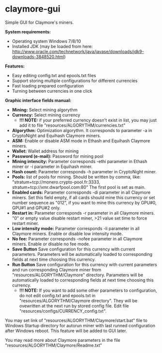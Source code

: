 # claymore-gui

Simple GUI for Claymore's miners.

<b>System requirements:</b>

- Operating system Windows 7/8/10
- Installed JDK (may be loaded from here: http://www.oracle.com/technetwork/java/javase/downloads/jdk9-downloads-3848520.html)

<b>Features:</b>

- Easy editing config.txt and epools.txt files
- Support storing multiple configurations for different currencies
- Fast loading prepared configuration
- Turning between currencies in one click


<b>Graphic interface fields manual:</b>

- <b>Mining:</b> Select mining algorythm
- <b>Currency:</b> Select mining currency
  - <b>!!! NOTE:</b> if your preferred currency doesn't exist in list, you may just add it to file "resources/ALGORYTHM/currencies.txt"
- <b>Algorythm:</b> Optimization algorythm. It corresponds to parameter -a in CryptoNight and Equihash Claymore miners. 
- <b>ASM:</b> Enable or disable ASM mode in Ethash and Equihash Claymore miners. 
- <b>Wallet:</b> Wallet address for mining
- <b>Password (e-mail):</b> Password for mining pool
- <b>Mining intencity:</b> Parameter corresponds -ethi parameter in Ethash miner or -i parameter in Equihash miner.
- <b>Hash count:</b> Parameter corresponds -h parameter in CryptoNight miner.
- <b>Pools:</b> list of pools for mining. Should be written by comma, like: "stratum+tcp://monero.crypto-pool.fr:3333, stratum+tcp://xmr.dwarfpool.com:80"
The first pool is set as main.
- <b>Enabled cards:</b> Parameter corresponds -di parameter in all Claymore miners. Set this field empty, if all cards should mine this currency
or set number sequence as "012", if you want to mine this currency by GPU#0, GPU#1 and GPU#2 only.
- <b>Restart in:</b> Parameter corresponds -r parameter in all Claymore miners. "0" or empty value disable restart miner, >21 value set time to force restart miner.
- <b>Low intensity mode:</b> Parameter corresponds -li parameter in all Claymore miners. Enable or disable low intensity mode.
- <b>No fee:</b> Parameter corresponds -nofee parameter in all Claymore miners. Enable or disable no fee mode.
- <b>Save Button</b> Save configuration for this currency with current parameters. 
Parameters will be automatically loaded to corresponding fields at next time choosing this currency.
- <b>Run Button</b> Save configuration for this currency with current parameters and run corresponding Claymore miner from "resources/ALGORYTHM/Claymore" directory. 
Parameters will be automatically loaded to corresponding fields at next time choosing this currency.
  - <b>!!! NOTE:</b> If you want to add some other parameters to configuration, do not edit config.txt and epools.txt in "resources/ALGORYTHM/Claymore directory". 
  They will be ovewritten at the next run by stored config file. Edit file "resources/configs/CURRENCY_config.txt".
  
You may set link of "resources/ALGORYTHM/Claymore/start.bat" file to Windows Startup directory for autorun miner with last runned configuration after Windows reboot.
This feature will be added to GUI later.
  
You may read more about Claymore parameters in the file "resources/ALGORYTHM/Claymore/Readme.txt"
